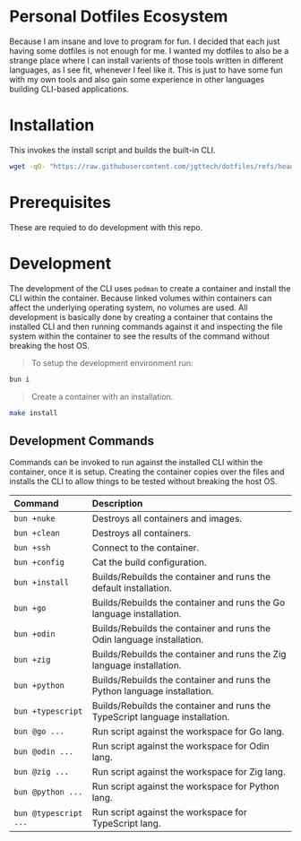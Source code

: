 # Personal Dotfiles Ecosystem

Because I am insane and love to program for fun. I decided that each just having some dotfiles is not enough for me. I wanted my dotfiles to also be a strange place where I can install varients of those tools written in different languages, as I see fit, whenever I feel like it. This is just to have some fun with my own tools and also gain some experience in other languages building CLI-based applications.

# Installation

This invokes the install script and builds the built-in CLI.

```bash
wget -qO- "https://raw.githubusercontent.com/jgttech/dotfiles/refs/heads/main/bin/install" | bash
```

# Prerequisites

These are requied to do development with this repo.

# Development

The development of the CLI uses `podman` to create a container and install the CLI within the container. Because linked volumes within containers can affect the underlying operating system, no volumes are used. All development is basically done by creating a container that contains the installed CLI and then running commands against it and inspecting the file system within the container to see the results of the command without breaking the host OS.

> To setup the development environment run:

```bash
bun i
```

> Create a container with an installation.

```bash
make install
```

## Development Commands

Commands can be invoked to run against the installed CLI within the container, once it is setup. Creating the container copies over the files and installs the CLI to allow things to be tested without breaking the host OS.

| Command | Description |
|:-|:-|
| `bun +nuke` | Destroys all containers and images. |
| `bun +clean` | Destroys all containers. |
| `bun +ssh` | Connect to the container. |
| `bun +config` | Cat the build configuration. |
| `bun +install` | Builds/Rebuilds the container and runs the default installation. |
| `bun +go` | Builds/Rebuilds the container and runs the Go language installation. |
| `bun +odin` | Builds/Rebuilds the container and runs the Odin language installation. |
| `bun +zig` | Builds/Rebuilds the container and runs the Zig language installation. |
| `bun +python` | Builds/Rebuilds the container and runs the Python language installation. |
| `bun +typescript` | Builds/Rebuilds the container and runs the TypeScript language installation. |
| `bun @go ...` | Run script against the workspace for Go lang. |
| `bun @odin ...` | Run script against the workspace for Odin lang. |
| `bun @zig ...` | Run script against the workspace for Zig lang. |
| `bun @python ...` | Run script against the workspace for Python lang. |
| `bun @typescript ...` | Run script against the workspace for TypeScript lang. |
